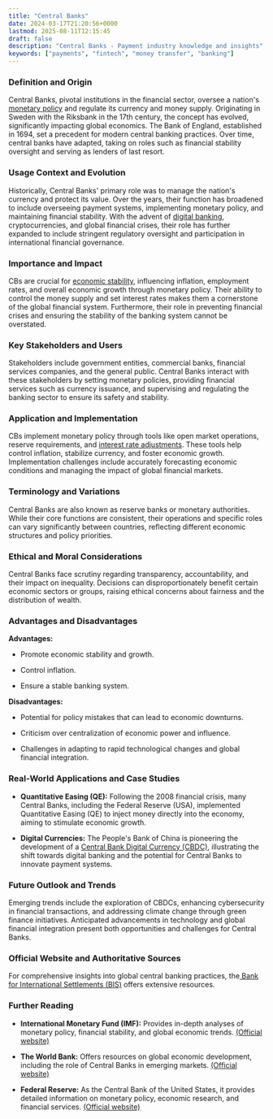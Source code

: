 ```yaml
---
title: "Central Banks"
date: 2024-03-17T21:20:56+0000
lastmod: 2025-08-11T12:15:45
draft: false
description: "Central Banks - Payment industry knowledge and insights"
keywords: ["payments", "fintech", "money transfer", "banking"]
---
```


### Definition and Origin

Central Banks, pivotal institutions in the financial sector, oversee a nation's [monetary policy](https://faisalkhanllc.xyz/resources/payments-wiki/m/monetary-policy/) and regulate its currency and money supply. Originating in Sweden with the Riksbank in the 17th century, the concept has evolved, significantly impacting global economics. The Bank of England, established in 1694, set a precedent for modern central banking practices. Over time, central banks have adapted, taking on roles such as financial stability oversight and serving as lenders of last resort.

### Usage Context and Evolution

Historically, Central Banks' primary role was to manage the nation's currency and protect its value. Over the years, their function has broadened to include overseeing payment systems, implementing monetary policy, and maintaining financial stability. With the advent of [digital banking](https://faisalkhanllc.xyz/resources/payments-wiki/d/digital-bank/), cryptocurrencies, and global financial crises, their role has further expanded to include stringent regulatory oversight and participation in international financial governance.

### Importance and Impact

CBs are crucial for [economic stability](https://faisalkhanllc.xyz/resources/payments-wiki/f/financial-stability/), influencing inflation, employment rates, and overall economic growth through monetary policy. Their ability to control the money supply and set interest rates makes them a cornerstone of the global financial system. Furthermore, their role in preventing financial crises and ensuring the stability of the banking system cannot be overstated.

### Key Stakeholders and Users

Stakeholders include government entities, commercial banks, financial services companies, and the general public. Central Banks interact with these stakeholders by setting monetary policies, providing financial services such as currency issuance, and supervising and regulating the banking sector to ensure its safety and stability.

### Application and Implementation

CBs implement monetary policy through tools like open market operations, reserve requirements, and [interest rate adjustments](https://faisalkhanllc.xyz/resources/payments-wiki/i/interest/). These tools help control inflation, stabilize currency, and foster economic growth. Implementation challenges include accurately forecasting economic conditions and managing the impact of global financial markets.

### Terminology and Variations

Central Banks are also known as reserve banks or monetary authorities. While their core functions are consistent, their operations and specific roles can vary significantly between countries, reflecting different economic structures and policy priorities.

### Ethical and Moral Considerations

Central Banks face scrutiny regarding transparency, accountability, and their impact on inequality. Decisions can disproportionately benefit certain economic sectors or groups, raising ethical concerns about fairness and the distribution of wealth.

### Advantages and Disadvantages

**Advantages:**

- Promote economic stability and growth.

- Control inflation.

- Ensure a stable banking system.

**Disadvantages:**

- Potential for policy mistakes that can lead to economic downturns.

- Criticism over centralization of economic power and influence.

- Challenges in adapting to rapid technological changes and global financial integration.

### Real-World Applications and Case Studies

- **Quantitative Easing (QE):** Following the 2008 financial crisis, many Central Banks, including the Federal Reserve (USA), implemented Quantitative Easing (QE) to inject money directly into the economy, aiming to stimulate economic growth.

- **Digital Currencies:** The People's Bank of China is pioneering the development of a [Central Bank Digital Currency (CBDC)](https://faisalkhanllc.xyz/resources/payments-wiki/c/central-bank-digital-currency-cbdc/), illustrating the shift towards digital banking and the potential for Central Banks to innovate payment systems.

### Future Outlook and Trends

Emerging trends include the exploration of CBDCs, enhancing cybersecurity in financial transactions, and addressing climate change through green finance initiatives. Anticipated advancements in technology and global financial integration present both opportunities and challenges for Central Banks.

### Official Website and Authoritative Sources

For comprehensive insights into global central banking practices, the[ Bank for International Settlements (BIS)](http://www.bis.org) offers extensive resources.

### Further Reading

- **International Monetary Fund (IMF):**  Provides in-depth analyses of monetary policy, financial stability, and global economic trends. [(Official website)](http://www.imf.org)

- **The World Bank:** Offers resources on global economic development, including the role of Central Banks in emerging markets. [(Official website)](http://www.worldbank.org)

- **Federal Reserve:** As the Central Bank of the United States, it provides detailed information on monetary policy, economic research, and financial services. [(Official website)](http://www.federalreserve.gov)